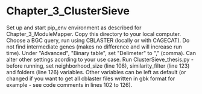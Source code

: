 # Chapter_3_ClusterSieve
Set up and start pip_env environment as described for Chapter_3_ModuleMapper.  Copy this directory to your local computer.  Choose a BGC query, run using CBLASTER (locally or with CAGECAT).  Do not find intermediate genes (makes no difference and will increase run time).  Under "Advanced", "Binary table", set "Delimeter" to "," (comma).  Can alter other settings acording to your use case.  Run ClusterSieve_thesis.py - before running, set neighborhood_size (line 108), similarity_filter (line 123) and folders (line 126) variables.  Other variables can be left as default (or changed if you want to get all cblaster files written in gbk format for example - see code comments in lines 102 to 126). 
